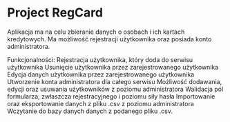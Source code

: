 # Project RegCard

Aplikacja ma na celu zbieranie danych o osobach i ich kartach kredytowych.
Ma możliwość rejestracji użytkownika oraz posiada konto administratora.

Funkcjonalności:
Rejestracja użytkownika, który doda do serwisu użytkownika
Usunięcie użytkownika przez zarejestrowanego użytkownika
Edycja danych użytkownika przez zarejestrowanego użytkownika
Utworzenie konta administratora dla całego serwisu
Możliwość dodawania, edycji oraz usuwania użytkowników z poziomu administratora 
Walidacja pól formularza, zwłaszcza rejestracyjnego i poziomu siły hasła
Importowanie oraz eksportowanie danych z pliku .csv z poziomu administratora
Wczytanie do bazy danych danych z podanego pliku .csv.
